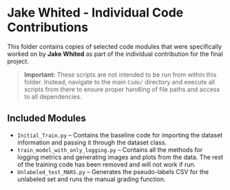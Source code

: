 # Jake Whited - Individual Code Contributions

This folder contains copies of selected code modules that were specifically worked on by **Jake Whited** as part of the individual contribution for the final project.

> **Important:** These scripts are not intended to be run from within this folder. Instead, navigate to the main `Code/` directory and execute all scripts from there to ensure proper handling of file paths and access to all dependencies.

## Included Modules

* `Initial_Train.py` – Contains the baseline code for importing the dataset information and passing it through the dataset class.
* `train_model_with_only_logging.py` – Contains all the methods for logging metrics and generating images and plots from the data. The rest of the training code has been removed and will not work if run.
* `Unlabeled_test_MARS.py` – Generates the pseudo-labels CSV for the unlabeled set and runs the manual grading function.

